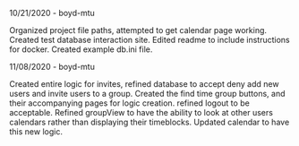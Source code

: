 10/21/2020 - boyd-mtu

Organized project file paths, attempted to get calendar page working. Created test database interaction site. Edited readme to include instructions for docker. Created example db.ini file.


11/08/2020 - boyd-mtu

Created entire logic for invites, refined database to accept deny add new users and invite users to a group. Created the find time group buttons, and their accompanying pages for logic creation.
refined logout to be acceptable.
Refined groupView to have the ability to look at other users calendars rather than displaying their timeblocks. Updated calendar to have this new logic.
